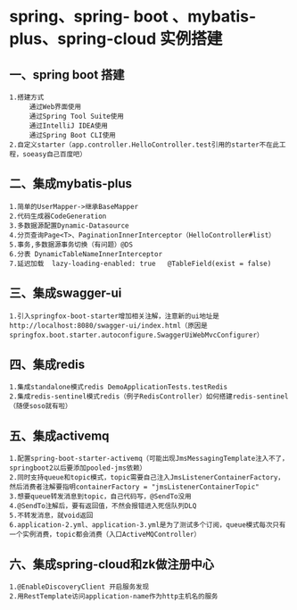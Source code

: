 # spring、spring- boot 、mybatis-plus、spring-cloud  实例搭建
## 一、spring boot 搭建
    1.搭建方式
         通过Web界面使用
         通过Spring Tool Suite使用
         通过IntelliJ IDEA使用
         通过Spring Boot CLI使用
    2.自定义starter（app.controller.HelloController.test引用的starter不在此工程，soeasy自己百度吧）

## 二、集成mybatis-plus
    1.简单的UserMapper->继承BaseMapper
    2.代码生成器CodeGeneration
    3.多数据源配置Dynamic-Datasource
    4.分页查询Page<T>、PaginationInnerInterceptor（HelloController#list）
    5.事务,多数据源事务切换（有问题）@DS
    6.分表 DynamicTableNameInnerInterceptor
    7.延迟加载  lazy-loading-enabled: true   @TableField(exist = false)
##   三、集成swagger-ui
    1.引入springfox-boot-starter增加相关注解，注意新的ui地址是http://localhost:8080/swagger-ui/index.html（原因是springfox.boot.starter.autoconfigure.SwaggerUiWebMvcConfigurer）

##  四、集成redis
    1.集成standalone模式redis DemoApplicationTests.testRedis
    2.集成redis-sentinel模式redis（例子RedisController）如何搭建redis-sentinel（随便soso就有啦）

##  五、集成activemq
    1.配置spring-boot-starter-activemq（可能出现JmsMessagingTemplate注入不了，springboot2以后要添加pooled-jms依赖）
    2.同时支持queue和topic模式，topic需要自己注入JmsListenerContainerFactory，然后消费者注解要指明containerFactory = "jmsListenerContainerTopic"
    3.想要queue转发消息到topic，自己代码写，@SendTo没用 
    4.@SendTo注解后，要有返回值，不然会报错进入死信队列DLQ
    5.不转发消息，就void返回
    6.application-2.yml、application-3.yml是为了测试多个订阅，queue模式每次只有一个实例消费，topic都会消费（入口ActiveMQController）

##  六、集成spring-cloud和zk做注册中心
    1.@EnableDiscoveryClient 开启服务发现
    2.用RestTemplate访问application-name作为http主机名的服务